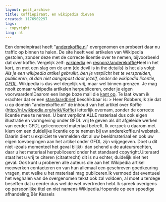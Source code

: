 ```yaml
---
layout: post_archive
title: Koffiepiraat, en wikipedia dieven
created: 1176902297
tags:
- copyright
lang: nl
---
```

Een domeinpiraat heeft "[anderekoffie.nl](http://www.responz.nl/?r=anderekoffie&s=koffie)" overgenomen en probeert daar nu traffic op binnen te halen. De site heeft veel artikelen van Wikipedia gestolen, zonder deze met de correcte licentie over te nemen, bijvoorbeeld dat over koffie. Vergelijk zelf: [wikipedia](http://nl.wikipedia.org/wiki/Koffie) en [responz/anderekoffie](http://www.responz.nl/?r=anderekoffie&s=koffie)Heel in het kort, en met een slag om de arm (de devil is in the details) is het als volgt: _Als je een wikipedia artikel gebruikt, ben je verplicht het te verspreiden, publiceren, al dan niet aangepast door jezelf, onder de wikipedia licentie, [GFDL](http://nl.wikipedia.org/wiki/Wikipedia:Auteursrechten)_. Wikipedia is dus wel degelijk vrij, maar wel binnen grenzen. Je mag nooit zomaar wikipedia artikelen herpubliceren, onder je eigen voorwaarden!Daarom een lange boze mail die [kant op](mailto:info@7c.nl). Te laat kwam ik erachter dat er een [standaardbrief](http://nl.wikipedia.org/wiki/Wikipedia:Auteursrechten) beschikbaar is: > Heer Robbers,Ik zie dat u op domein "anderekoffie.nl" de inhoud van het artikel over Koffie (http://nl.wikipedia.org/wiki/Koffie) letterlijk overnam, zonder de correcte licentie mee te nemen. U bent verplicht ALLE materiaal dus ook eigen illustratie en vormgeving onder GFDL vrij te geven als dit afgeleide werken van eerder GFDL gelicenceerd materiaal betreft. Ik verzoek u daarom met klem om een duidelijke licentie op te nemen bij uw anderekoffie.nl webstek. Daarin dient u expliciet te vermelden dat al uw beeldmateriaal en ook uw eigen toevoegingen aan het artikel onder GFDL zijn vrijgegeven. Doet u dit niet -zoals momenteel het geval blijkt- dan schend u de auteursrechten, daar u het materiaal herpubliceerd onder het standaard copyright.Uiteraard staat het u vrij te citeren (citaatrecht) dit is nu echter, duidelijk niet het geval. Ook kunt u proberen alle auteurs die aan het Wikipedia artikel meewerken contacteren en van hun allemaal een geschreven goedkeuring vragen, met welke u het materiaal mag publiceren.Ik vermoed dat eventueel het weghalen van de overgenomen tekst ook zal voldoen, al moet u terdege beseffen dat u eerder dus wel de wet overtreden hebt.Ik spreek overigens op persoonlijke titel en niet namens Wikipedia.Hopende op een spoedige afhandeling,Bèr Kessels
